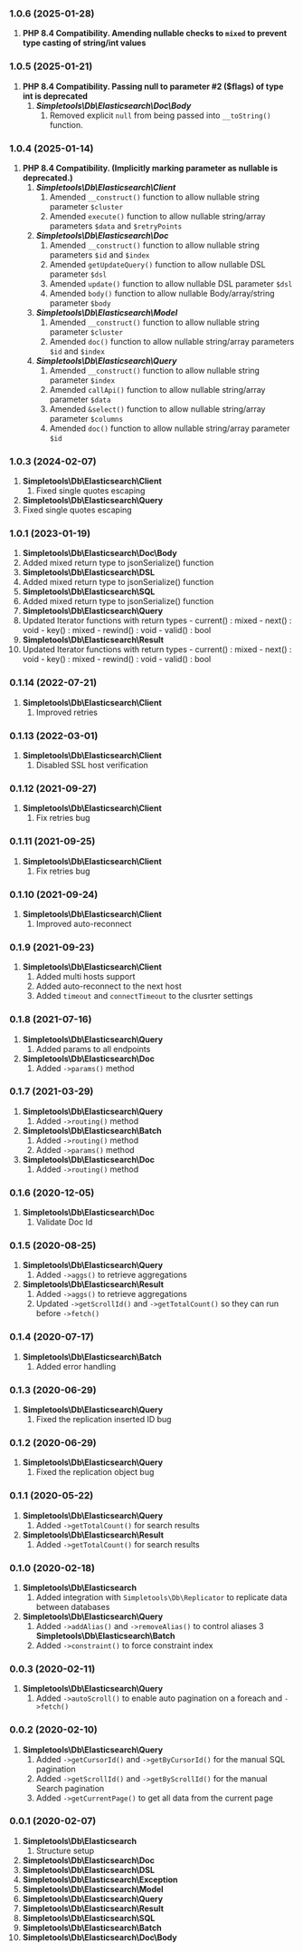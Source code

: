 ### 1.0.6 (2025-01-28)
1. **PHP 8.4 Compatibility. Amending nullable checks to `mixed` to prevent type casting of string/int values**

### 1.0.5 (2025-01-21)
1. **PHP 8.4 Compatibility. Passing null to parameter #2 ($flags) of type int is deprecated**
    1. ***Simpletools\Db\Elasticsearch\Doc\Body***
        1. Removed explicit `null` from being passed into `__toString()` function.

### 1.0.4 (2025-01-14)
1. **PHP 8.4 Compatibility. (Implicitly marking parameter as nullable is deprecated.)**
    1. ***Simpletools\Db\Elasticsearch\Client***
        1. Amended `__construct()` function to allow nullable string parameter `$cluster`
        2. Amended `execute()` function to allow nullable string/array parameters `$data` and `$retryPoints`
    2. ***Simpletools\Db\Elasticsearch\Doc***
        1. Amended `__construct()` function to allow nullable string parameters `$id` and `$index`
        2. Amended `getUpdateQuery()` function to allow nullable DSL parameter `$dsl`
        3. Amended `update()` function to allow nullable DSL parameter `$dsl`
        4. Amended `body()` function to allow nullable Body/array/string parameter `$body`
    3. ***Simpletools\Db\Elasticsearch\Model***
        1. Amended `__construct()` function to allow nullable string parameter `$cluster`
        2. Amended `doc()` function to allow nullable string/array parameters `$id` and `$index`
    4. ***Simpletools\Db\Elasticsearch\Query***
        1. Amended `__construct()` function to allow nullable string parameter `$index`
        2. Amended `callApi()` function to allow nullable string/array parameter `$data`
        3. Amended `&select()` function to allow nullable string/array parameter `$columns`
        4. Amended `doc()` function to allow nullable string/array parameter `$id`

### 1.0.3 (2024-02-07)
1. **Simpletools\Db\Elasticsearch\Client**
   1. Fixed single quotes escaping
2.  **Simpletools\Db\Elasticsearch\Query**
1. Fixed single quotes escaping

### 1.0.1 (2023-01-19)
1. **Simpletools\Db\Elasticsearch\Doc\Body**
  1. Added mixed return type to jsonSerialize() function
2. **Simpletools\Db\Elasticsearch\DSL**
  1. Added mixed return type to jsonSerialize() function
3. **Simpletools\Db\Elasticsearch\SQL**
  1. Added mixed return type to jsonSerialize() function
4. **Simpletools\Db\Elasticsearch\Query**
  1. Updated Iterator functions with return types
    - current() : mixed
    - next() : void
    - key() : mixed
    - rewind() : void
    - valid() : bool
5. **Simpletools\Db\Elasticsearch\Result**
  1. Updated Iterator functions with return types
    - current() : mixed
    - next() : void
    - key() : mixed
    - rewind() : void
    - valid() : bool

### 0.1.14 (2022-07-21)
1. **Simpletools\Db\Elasticsearch\Client**
   1. Improved retries

### 0.1.13 (2022-03-01)
1. **Simpletools\Db\Elasticsearch\Client**
    1. Disabled SSL host verification

### 0.1.12 (2021-09-27)
1. **Simpletools\Db\Elasticsearch\Client**
    1. Fix retries bug

### 0.1.11 (2021-09-25)
1. **Simpletools\Db\Elasticsearch\Client**
    1. Fix retries bug

### 0.1.10 (2021-09-24)
1. **Simpletools\Db\Elasticsearch\Client**
    1. Improved auto-reconnect

### 0.1.9 (2021-09-23)
1. **Simpletools\Db\Elasticsearch\Client**
    1. Added multi hosts support
    2. Added auto-reconnect to the next host
    3. Added `timeout` and `connectTimeout` to the clusrter settings

### 0.1.8 (2021-07-16)
1. **Simpletools\Db\Elasticsearch\Query**
    1. Added params to all endpoints   
2. **Simpletools\Db\Elasticsearch\Doc**
    1. Added `->params()` method  

### 0.1.7 (2021-03-29)
1. **Simpletools\Db\Elasticsearch\Query**
   1. Added `->routing()` method   
2. **Simpletools\Db\Elasticsearch\Batch**
    1. Added `->routing()` method
    2. Added `->params()` method
3. **Simpletools\Db\Elasticsearch\Doc**
    1. Added `->routing()` method  

### 0.1.6 (2020-12-05)
1. **Simpletools\Db\Elasticsearch\Doc**
   1. Validate Doc Id
   
### 0.1.5 (2020-08-25)
1. **Simpletools\Db\Elasticsearch\Query**
   1. Added `->aggs()` to retrieve aggregations
2. **Simpletools\Db\Elasticsearch\Result**
   1. Added `->aggs()` to retrieve aggregations
   2. Updated `->getScrollId()` and `->getTotalCount()` so they can run before `->fetch()`
 
### 0.1.4 (2020-07-17)
1. **Simpletools\Db\Elasticsearch\Batch**
   1. Added error handling

### 0.1.3 (2020-06-29)
1. **Simpletools\Db\Elasticsearch\Query**
   1. Fixed the replication inserted ID bug

### 0.1.2 (2020-06-29)
1. **Simpletools\Db\Elasticsearch\Query**
   1. Fixed the replication object bug
 
### 0.1.1 (2020-05-22)
1. **Simpletools\Db\Elasticsearch\Query**
    1. Added `->getTotalCount()` for search results
2. **Simpletools\Db\Elasticsearch\Result**
    1. Added `->getTotalCount()` for search results

### 0.1.0 (2020-02-18)
1. **Simpletools\Db\Elasticsearch**
    1. Added integration with `Simpletools\Db\Replicator` to replicate data between databases
2. **Simpletools\Db\Elasticsearch\Query**
    1. Added `->addAlias()` and `->removeAlias()` to control aliases
3 **Simpletools\Db\Elasticsearch\Batch**
    1. Added `->constraint()` to force constraint index

### 0.0.3 (2020-02-11)
1. **Simpletools\Db\Elasticsearch\Query**
    1. Added `->autoScroll()` to enable auto pagination on a foreach and `->fetch()`

### 0.0.2 (2020-02-10)
1. **Simpletools\Db\Elasticsearch\Query**
    1. Added `->getCursorId()` and `->getByCursorId()` for the manual SQL pagination
    2. Added `->getScrollId()` and `->getByScrollId()` for the manual Search pagination
    3. Added `->getCurrentPage()` to get all data from the current page
        
### 0.0.1 (2020-02-07)
1. **Simpletools\Db\Elasticsearch**
    1. Structure setup
2. **Simpletools\Db\Elasticsearch\Doc**
3. **Simpletools\Db\Elasticsearch\DSL**
4. **Simpletools\Db\Elasticsearch\Exception**
5. **Simpletools\Db\Elasticsearch\Model**
6. **Simpletools\Db\Elasticsearch\Query**
7. **Simpletools\Db\Elasticsearch\Result**
8. **Simpletools\Db\Elasticsearch\SQL**
9. **Simpletools\Db\Elasticsearch\Batch**
10. **Simpletools\Db\Elasticsearch\Doc\Body**
